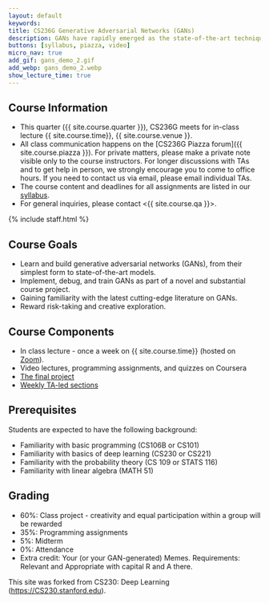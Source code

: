 ```yaml
---
layout: default
keywords:
title: CS236G Generative Adversarial Networks (GANs)
description: GANs have rapidly emerged as the state-of-the-art technique in realistic image generation. Its applications span realistic image editing that is omnipresent in popular app filters, enabling tumor classification under low data schemes in medicine, and visualizing realistic scenarios of climate change destruction. You'll also get to examine key challenges of GANs today, including reliable evaluation, inherent biases, and training stability. After this course, students should be familiar with GANs and the broader generative models and machine learning contexts in which these models are situated. 
buttons: [syllabus, piazza, video]
micro_nav: true
add_gif: gans_demo_2.gif
add_webp: gans_demo_2.webp
show_lecture_time: true
---
```


## Course Information
- This quarter ({{ site.course.quarter }}), CS236G meets for in-class lecture {{ site.course.time}}, {{ site.course.venue }}.
- All class communication happens on the [CS236G Piazza forum]({{ site.course.piazza }}). For private matters, please make a private note visible only to the course instructors. For longer discussions with TAs and to get help in person, we strongly encourage you to come to office hours. If you need to contact us via email, please email individual TAs.
- The course content and deadlines for all assignments are listed in our [syllabus](/syllabus).
- For general inquiries, please contact <{{ site.course.qa }}>.

<!-- Course Staff -->
{% include staff.html %}


## Course Goals
- Learn and build generative adversarial networks (GANs), from their simplest form to state-of-the-art models. 
- Implement, debug, and train GANs as part of a novel and substantial course project.
- Gaining familiarity with the latest cutting-edge literature on GANs.
- Reward risk-taking and creative exploration.

## Course Components
* In class lecture - once a week on {{ site.course.time}} (hosted on [Zoom](https://stanford.zoom.us/j/95170971060?pwd=bnNFU1pBWExlUlVUdDQ0RnNsYWQvQT09)). 
* Video lectures, programming assignments, and quizzes on Coursera
* [The final project](/project)
* [Weekly TA-led sections](/section)

## Prerequisites
Students are expected to have the following background:
 * Familiarity with basic programming (CS106B or CS101)
 * Familiarity with basics of deep learning (CS230 or CS221)
 * Familiarity with the probability theory (CS 109 or STATS 116)
 * Familiarity with linear algebra (MATH 51)

## Grading
 
* 60%: Class project - creativity and equal participation within a group will be rewarded
* 35%: Programming assignments
* 5%: Midterm
* 0%: Attendance
* Extra credit: Your (or your GAN-generated) Memes. Requirements: Relevant and Appropriate with capital R and A there.

This site was forked from CS230: Deep Learning (https://CS230.stanford.edu).
